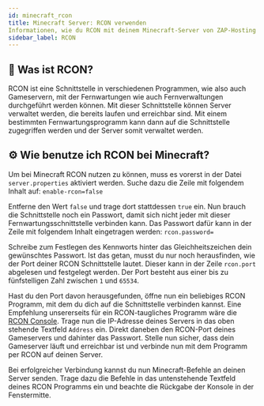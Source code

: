 ```yaml
---
id: minecraft_rcon
title: Minecraft Server: RCON verwenden
Informationen, wie du RCON mit deinem Minecraft-Server von ZAP-Hosting verwendest, um deinen Server zu verwalten - ZAP-Hosting.com Dokumentationen
sidebar_label: RCON
---
```


## 🔎 Was ist RCON?
RCON ist eine Schnittstelle in verschiedenen Programmen, wie also auch Gameservern, 
mit der Fernwartungen wie auch Fernverwaltungen durchgeführt werden können.
Mit dieser Schnittstelle können Server verwaltet werden, die bereits laufen und erreichbar sind.
Mit einem bestimmten Fernwartungsprogramm kann dann auf die Schnittstelle zugegriffen werden
und der Server somit verwaltet werden.

## ⚙ Wie benutze ich RCON bei Minecraft?
Um bei Minecraft RCON nutzen zu können, muss es vorerst in der Datei `server.properties`
aktiviert werden. Suche dazu die Zeile mit folgendem Inhalt auf:
`enable-rcon=false`

Entferne den Wert `false` und trage dort stattdessen `true` ein.
Nun brauch die Schnittstelle noch ein Passwort, damit sich nicht jeder mit dieser
Fernwartungsschnittstelle verbinden kann. Das Passwort dafür kann in der Zeile
mit folgendem Inhalt eingetragen werden:
`rcon.password=`

Schreibe zum Festlegen des Kennworts hinter das Gleichheitszeichen dein gewünschtes Passwort.
Ist das getan, musst du nur noch herausfinden, wie der Port deiner RCON Schnittstelle lautet.
Dieser kann in der Zeile `rcon.port` abgelesen und festgelegt werden. Der Port besteht aus einer
bis zu fünfstelligen Zahl zwischen `1` und `65534`.

Hast du den Port davon herausgefunden, öffne nun ein beliebiges RCON Programm, mit dem du dich auf die
Schnittstelle verbinden kannst. Eine Empfehlung unsererseits für ein RCON-taugliches Programm wäre die [RCON Console](https://sourceforge.net/projects/rconconsole/).
Trage nun die IP-Adresse deines Servers in das oben stehende Textfeld `Address` ein. Direkt daneben den
RCON-Port deines Gameservers und dahinter das Passwort. Stelle nun sicher, dass dein Gameserver läuft
und erreichbar ist und verbinde nun mit dem Programm per RCON auf deinen Server.

Bei erfolgreicher Verbindung kannst du nun Minecraft-Befehle an deinen Server senden. Trage dazu die Befehle in das
untenstehende Textfeld deines RCON Programms ein und beachte die Rückgabe der Konsole in der Fenstermitte.
